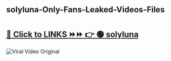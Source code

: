
 ## solyluna-Only-Fans-Leaked-Videos-Files

# <h2><a href="https://mediaupload.pro?solyluna">🔗 Click to LINKS ⏩⏩ 👉 🟢 solyluna </a></h2>

<a href="https://mediaupload.pro?solyluna" rel="nofollow" data-target="animated-image.originalLink"><img src="https://i.ibb.co.com/xMMVF88/686577567.gif" alt="Viral Video Original" style="max-width: 100%; display: inline-block;" data-target="animated-image.originalImage"></a>